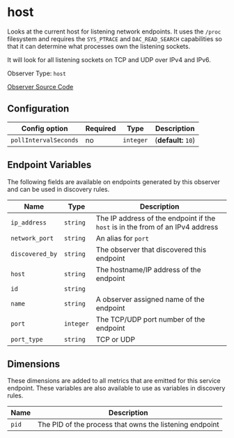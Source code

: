 <!--- GENERATED BY gomplate from scripts/docs/templates/observer-page.md.tmpl --->

# host

 Looks at the current host for listening network endpoints.
It uses the `/proc` filesystem and requires the `SYS_PTRACE` and
`DAC_READ_SEARCH` capabilities so that it can determine what processes own
the listening sockets.

It will look for all listening sockets on TCP and UDP over IPv4 and IPv6.


Observer Type: `host`

[Observer Source Code](https://github.com/signalfx/signalfx-agent/tree/master/internal/observers/host)

## Configuration

| Config option | Required | Type | Description |
| --- | --- | --- | --- |
| `pollIntervalSeconds` | no | `integer` |  (**default:** `10`) |




## Endpoint Variables

The following fields are available on endpoints generated by this observer and
can be used in discovery rules.

| Name | Type | Description |
| ---  | ---  | ---         |
| `ip_address` | `string` | The IP address of the endpoint if the `host` is in the from of an IPv4 address |
| `network_port` | `string` | An alias for `port` |
| `discovered_by` | `string` | The observer that discovered this endpoint |
| `host` | `string` | The hostname/IP address of the endpoint |
| `id` | `string` |  |
| `name` | `string` | A observer assigned name of the endpoint |
| `port` | `integer` | The TCP/UDP port number of the endpoint |
| `port_type` | `string` | TCP or UDP |

## Dimensions

These dimensions are added to all metrics that are emitted for this service
endpoint.  These variables are also available to use as variables in discovery
rules.

| Name | Description |
| ---  | ---         |
| `pid` | The PID of the process that owns the listening endpoint |


